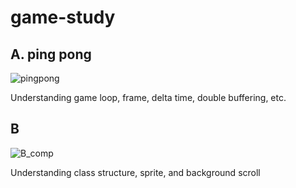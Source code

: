 # game-study

## A. ping pong
![pingpong](https://github.com/user-attachments/assets/49f61984-cc47-4475-a20d-c22664ecb9be)

Understanding game loop, frame, delta time, double buffering, etc.

## B
![B_comp](https://github.com/user-attachments/assets/379695df-caaa-49ac-be55-78c1b85d0cb7)

Understanding class structure, sprite, and background scroll
